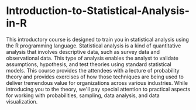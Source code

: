 # Introduction-to-Statistical-Analysis-in-R
This introductory course is designed to train you in statistical analysis using the R programming language. Statistical analysis is a kind of quantitative analysis that involves descriptive data, such as survey data and observational data. This type of analysis enables the analyst to validate assumptions, hypothesis, and test theories using standard statistical models. This course provides the attendees with a lecture of probability theory and provides exercises of how those techniques are being used to deliver tremendous value for organizations across various industries. While introducing you to the theory, we'll pay special attention to practical aspects for working with probabilities, sampling, data analysis, and data visualization. 
